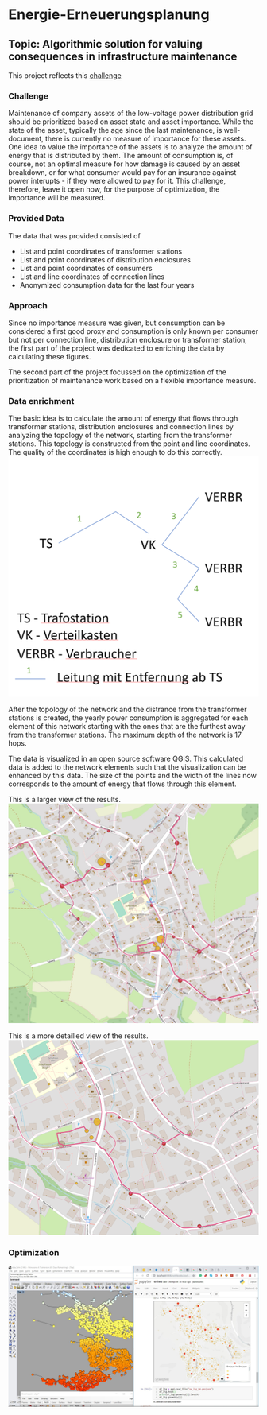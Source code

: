 # Energie-Erneuerungsplanung
## Topic: Algorithmic solution for valuing consequences in infrastructure maintenance

This project reflects this [challenge](https://hack.opendata.ch/project/341)

### Challenge
Maintenance of company assets of the low-voltage power distribution grid should be prioritized based on asset state and asset importance. While the state of the asset, typically the age since the last maintenance, is well-document, there is currently no measure of importance for these assets. One idea to value the importance of the assets is to analyze the amount of energy that is distributed by them. The amount of consumption is, of course, not an optimal measure for how damage is caused by an asset breakdown, or for what consumer would pay for an insurance against power interupts - if they were allowed to pay for it. This challenge, therefore, leave it open how, for the purpose of optimization, the importance will be measured.

### Provided Data
The data that was provided consisted of
- List and point coordinates of transformer stations
- List and point coordinates of distribution enclosures
- List and point coordinates of consumers
- List and line coordinates of connection lines
- Anonymized consumption data for the last four years

### Approach
Since no importance measure was given, but consumption can be considered a first good proxy and consumption is only known per consumer but not per connection line, distribution enclosure or transformer station, the first part of the project was dedicated to enriching the data by calculating these figures.

The second part of the project focussed on the optimization of the prioritization of maintenance work based on a flexible importance measure.

### Data enrichment
The basic idea is to calculate the amount of energy that flows through transformer stations, distribution enclosures and connection lines by analyzing the topology of the network, starting from the transformer stations. This topology is constructed from the point and line coordinates. The quality of the coordinates is high enough to do this correctly.
![path following](energy-hackathon-341-0.png)

After the topology of the network and the distrance from the transformer stations is created, the yearly power consumption is aggregated for each element of this network starting with the ones that are the furthest away from the transformer stations. The maximum depth of the network is 17 hops.

The data is visualized in an open source software QGIS. This calculated data is added to the network elements such that the visualization can be enhanced by this data. The size of the points and the width of the lines now corresponds to the amount of energy that flows through this element.

This is a larger view of the results.
![overview image](energy-hack-341-1.png.jpg)

This is a more detailled view of the results.
![detail image](energy-hackathon-341-2.png)

### Optimization
[<img width="900" alt="OpenDataHackathon" src="Screenshot_110.jpg">](https://twitter.com/algo_tecture)
